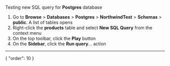 Testing new SQL query for **Postgres** database

1. Go to **Browse** > **Databases** > **Postgres** > **NorthwindTest** > **Schemas** > **public**. A list of tables opens
3. Right-click the **products** table and select **New SQL Query** from the context menu
4. On the top toolbar, click the **Play** button
5. On the **Sidebar**, click the **Run query**... action
---
{
"order": 10
}
